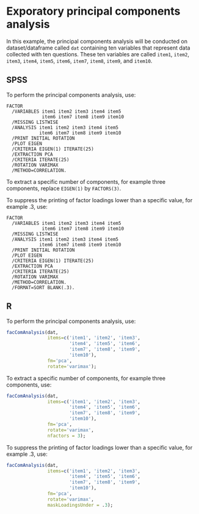 # Exporatory principal components analysis

In this example, the principal components analysis will be conducted on dataset/dataframe called `dat` containing ten variables that represent data collected with ten questions. These ten variables are called `item1`, `item2`, `item3`, `item4`, `item5`, `item6`, `item7`, `item8`, `item9`, and `item10`.

## SPSS

To perform the principal components analysis, use:

```
FACTOR
  /VARIABLES item1 item2 item3 item4 item5
             item6 item7 item8 item9 item10
  /MISSING LISTWISE 
  /ANALYSIS item1 item2 item3 item4 item5
            item6 item7 item8 item9 item10
  /PRINT INITIAL ROTATION
  /PLOT EIGEN
  /CRITERIA EIGEN(1) ITERATE(25)
  /EXTRACTION PCA
  /CRITERIA ITERATE(25)
  /ROTATION VARIMAX
  /METHOD=CORRELATION.
```

To extract a specific number of components, for example three components, replace `EIGEN(1)` by `FACTORS(3)`.

To suppress the printing of factor loadings lower than a specific value, for example .3, use:

```
FACTOR
  /VARIABLES item1 item2 item3 item4 item5
             item6 item7 item8 item9 item10
  /MISSING LISTWISE 
  /ANALYSIS item1 item2 item3 item4 item5
            item6 item7 item8 item9 item10
  /PRINT INITIAL ROTATION
  /PLOT EIGEN
  /CRITERIA EIGEN(1) ITERATE(25)
  /EXTRACTION PCA
  /CRITERIA ITERATE(25)
  /ROTATION VARIMAX
  /METHOD=CORRELATION.
  /FORMAT=SORT BLANK(.3).
```

## R

To perform the principal components analysis, use:

```r
facComAnalysis(dat,
               items=c('item1', 'item2', 'item3',
                       'item4', 'item5', 'item6',
                       'item7', 'item8', 'item9',
                       'item10'),
               fm='pca',
               rotate='varimax');
```

To extract a specific number of components, for example three components, use:

```r
facComAnalysis(dat,
               items=c('item1', 'item2', 'item3',
                       'item4', 'item5', 'item6',
                       'item7', 'item8', 'item9',
                       'item10'),
               fm='pca',
               rotate='varimax',
               nfactors = 3);
```

To suppress the printing of factor loadings lower than a specific value, for example .3, use:

```r
facComAnalysis(dat,
               items=c('item1', 'item2', 'item3',
                       'item4', 'item5', 'item6',
                       'item7', 'item8', 'item9',
                       'item10'),
               fm='pca',
               rotate='varimax',
               maskLoadingsUnder = .3);
```
